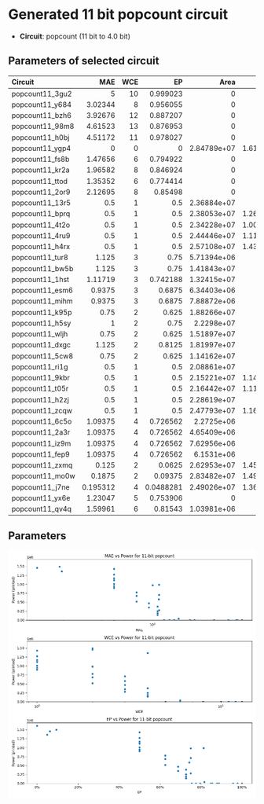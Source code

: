 
# Generated 11 bit popcount circuit
- __Circuit__: popcount (11 bit to 4.0 bit)

## Parameters of selected circuit
| Circuit         |      MAE |   WCE |        EP |        Area |           Power |       Delay | Download                                                               |
|:----------------|---------:|------:|----------:|------------:|----------------:|------------:|:-----------------------------------------------------------------------|
| popcount11_3gu2 | 5        |    10 | 0.999023  | 0           |      0          | 0           | [v](popcount11_3gu2.v) [c](popcount11_3gu2.c) [py](popcount11_3gu2.py) |
| popcount11_y684 | 3.02344  |     8 | 0.956055  | 0           |      0          | 0           | [v](popcount11_y684.v) [c](popcount11_y684.c) [py](popcount11_y684.py) |
| popcount11_bzh6 | 3.92676  |    12 | 0.887207  | 0           |      0          | 0           | [v](popcount11_bzh6.v) [c](popcount11_bzh6.c) [py](popcount11_bzh6.py) |
| popcount11_98m8 | 4.61523  |    13 | 0.876953  | 0           |      0          | 0           | [v](popcount11_98m8.v) [c](popcount11_98m8.c) [py](popcount11_98m8.py) |
| popcount11_h0bj | 4.51172  |    11 | 0.978027  | 0           |      0          | 0           | [v](popcount11_h0bj.v) [c](popcount11_h0bj.c) [py](popcount11_h0bj.py) |
| popcount11_ygp4 | 0        |     0 | 0         | 2.84789e+07 |      1.6102e+06 | 4.73131e+07 | [v](popcount11_ygp4.v) [c](popcount11_ygp4.c) [py](popcount11_ygp4.py) |
| popcount11_fs8b | 1.47656  |     6 | 0.794922  | 0           |      0          | 0           | [v](popcount11_fs8b.v) [c](popcount11_fs8b.c) [py](popcount11_fs8b.py) |
| popcount11_kr2a | 1.96582  |     8 | 0.846924  | 0           |      0          | 0           | [v](popcount11_kr2a.v) [c](popcount11_kr2a.c) [py](popcount11_kr2a.py) |
| popcount11_ttod | 1.35352  |     6 | 0.774414  | 0           |      0          | 0           | [v](popcount11_ttod.v) [c](popcount11_ttod.c) [py](popcount11_ttod.py) |
| popcount11_2or9 | 2.12695  |     8 | 0.85498   | 0           |      0          | 0           | [v](popcount11_2or9.v) [c](popcount11_2or9.c) [py](popcount11_2or9.py) |
| popcount11_13r5 | 0.5      |     1 | 0.5       | 2.36884e+07 | 944220          | 4.43932e+07 | [v](popcount11_13r5.v) [c](popcount11_13r5.c) [py](popcount11_13r5.py) |
| popcount11_bprq | 0.5      |     1 | 0.5       | 2.38053e+07 |      1.2696e+06 | 4.70737e+07 | [v](popcount11_bprq.v) [c](popcount11_bprq.c) [py](popcount11_bprq.py) |
| popcount11_4t2o | 0.5      |     1 | 0.5       | 2.34228e+07 |      1.0097e+06 | 3.65953e+07 | [v](popcount11_4t2o.v) [c](popcount11_4t2o.c) [py](popcount11_4t2o.py) |
| popcount11_4ru9 | 0.5      |     1 | 0.5       | 2.44446e+07 |      1.1183e+06 | 4.67609e+07 | [v](popcount11_4ru9.v) [c](popcount11_4ru9.c) [py](popcount11_4ru9.py) |
| popcount11_h4rx | 0.5      |     1 | 0.5       | 2.57108e+07 |      1.4317e+06 | 4.98036e+07 | [v](popcount11_h4rx.v) [c](popcount11_h4rx.c) [py](popcount11_h4rx.py) |
| popcount11_tur8 | 1.125    |     3 | 0.75      | 5.71394e+06 | 279250          | 1.27888e+07 | [v](popcount11_tur8.v) [c](popcount11_tur8.c) [py](popcount11_tur8.py) |
| popcount11_bw5b | 1.125    |     3 | 0.75      | 1.41843e+07 | 708170          | 3.63365e+07 | [v](popcount11_bw5b.v) [c](popcount11_bw5b.c) [py](popcount11_bw5b.py) |
| popcount11_1hst | 1.11719  |     3 | 0.742188  | 1.32415e+07 | 582690          | 2.66133e+07 | [v](popcount11_1hst.v) [c](popcount11_1hst.c) [py](popcount11_1hst.py) |
| popcount11_esm6 | 0.9375   |     3 | 0.6875    | 6.34403e+06 | 467670          | 1.64613e+07 | [v](popcount11_esm6.v) [c](popcount11_esm6.c) [py](popcount11_esm6.py) |
| popcount11_mihm | 0.9375   |     3 | 0.6875    | 7.88872e+06 | 352140          | 2.15067e+07 | [v](popcount11_mihm.v) [c](popcount11_mihm.c) [py](popcount11_mihm.py) |
| popcount11_k95p | 0.75     |     2 | 0.625     | 1.88266e+07 | 776780          | 3.84128e+07 | [v](popcount11_k95p.v) [c](popcount11_k95p.c) [py](popcount11_k95p.py) |
| popcount11_h5sy | 1        |     2 | 0.75      | 2.2298e+07  | 976790          | 4.72879e+07 | [v](popcount11_h5sy.v) [c](popcount11_h5sy.c) [py](popcount11_h5sy.py) |
| popcount11_wljh | 0.75     |     2 | 0.625     | 1.51897e+07 | 680350          | 4.36503e+07 | [v](popcount11_wljh.v) [c](popcount11_wljh.c) [py](popcount11_wljh.py) |
| popcount11_dxgc | 1.125    |     2 | 0.8125    | 1.81997e+07 | 988730          | 4.15365e+07 | [v](popcount11_dxgc.v) [c](popcount11_dxgc.c) [py](popcount11_dxgc.py) |
| popcount11_5cw8 | 0.75     |     2 | 0.625     | 1.14162e+07 | 515540          | 3.33371e+07 | [v](popcount11_5cw8.v) [c](popcount11_5cw8.c) [py](popcount11_5cw8.py) |
| popcount11_ri1g | 0.5      |     1 | 0.5       | 2.08861e+07 | 901520          | 4.57743e+07 | [v](popcount11_ri1g.v) [c](popcount11_ri1g.c) [py](popcount11_ri1g.py) |
| popcount11_9kbr | 0.5      |     1 | 0.5       | 2.15221e+07 |      1.1407e+06 | 4.76717e+07 | [v](popcount11_9kbr.v) [c](popcount11_9kbr.c) [py](popcount11_9kbr.py) |
| popcount11_t05r | 0.5      |     1 | 0.5       | 2.16442e+07 |      1.1134e+06 | 4.74776e+07 | [v](popcount11_t05r.v) [c](popcount11_t05r.c) [py](popcount11_t05r.py) |
| popcount11_h2zj | 0.5      |     1 | 0.5       | 2.28619e+07 | 900290          | 3.45181e+07 | [v](popcount11_h2zj.v) [c](popcount11_h2zj.c) [py](popcount11_h2zj.py) |
| popcount11_zcqw | 0.5      |     1 | 0.5       | 2.47793e+07 |      1.1694e+06 | 4.9184e+07  | [v](popcount11_zcqw.v) [c](popcount11_zcqw.c) [py](popcount11_zcqw.py) |
| popcount11_6c5o | 1.09375  |     4 | 0.726562  | 2.2725e+06  | 141820          | 1.00169e+07 | [v](popcount11_6c5o.v) [c](popcount11_6c5o.c) [py](popcount11_6c5o.py) |
| popcount11_2a3r | 1.09375  |     4 | 0.726562  | 4.65409e+06 | 194620          | 1.57811e+07 | [v](popcount11_2a3r.v) [c](popcount11_2a3r.c) [py](popcount11_2a3r.py) |
| popcount11_iz9m | 1.09375  |     4 | 0.726562  | 7.62956e+06 | 382360          | 2.44279e+07 | [v](popcount11_iz9m.v) [c](popcount11_iz9m.c) [py](popcount11_iz9m.py) |
| popcount11_fep9 | 1.09375  |     4 | 0.726562  | 6.1531e+06  | 251010          | 1.60385e+07 | [v](popcount11_fep9.v) [c](popcount11_fep9.c) [py](popcount11_fep9.py) |
| popcount11_zxmq | 0.125    |     2 | 0.0625    | 2.62953e+07 |      1.4585e+06 | 4.7313e+07  | [v](popcount11_zxmq.v) [c](popcount11_zxmq.c) [py](popcount11_zxmq.py) |
| popcount11_mo0w | 0.1875   |     2 | 0.09375   | 2.83482e+07 |      1.4945e+06 | 4.71972e+07 | [v](popcount11_mo0w.v) [c](popcount11_mo0w.c) [py](popcount11_mo0w.py) |
| popcount11_j7ne | 0.195312 |     4 | 0.0488281 | 2.49026e+07 |      1.3629e+06 | 4.07069e+07 | [v](popcount11_j7ne.v) [c](popcount11_j7ne.c) [py](popcount11_j7ne.py) |
| popcount11_yx6e | 1.23047  |     5 | 0.753906  | 0           |      0          | 0           | [v](popcount11_yx6e.v) [c](popcount11_yx6e.c) [py](popcount11_yx6e.py) |
| popcount11_qv4q | 1.59961  |     6 | 0.81543   | 1.03981e+06 |  42086          | 5.17047e+06 | [v](popcount11_qv4q.v) [c](popcount11_qv4q.c) [py](popcount11_qv4q.py) |

## Parameters 
![Parameters figure](fig.png)